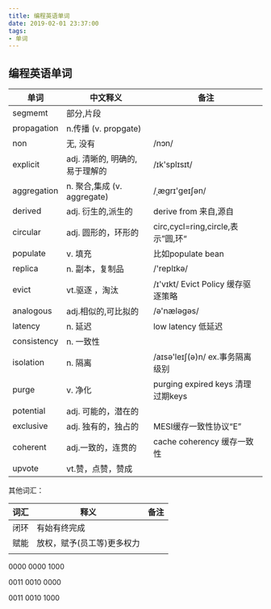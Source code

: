 ```yaml
---
title: 编程英语单词
date: 2019-02-01 23:37:00
tags: 
- 单词
---
```




## 编程英语单词

| 单词        | 中文释义                          | 备注                                 |
| ----------- | --------------------------------- | ------------------------------------ |
| segmemt     | 部分,片段                         |                                      |
| propagation | n.传播  (v. propgate)             |                                      |
| non         | 无, 没有                          | /nɔn/                                |
| explicit    | adj. 清晰的, 明确的, 易于理解的   | /ɪk'splɪsɪt/                         |
| aggregation | n. 聚合,集成      (v.  aggregate) | /ˌæɡrɪ'ɡeɪʃən/                       |
| derived     | adj. 衍生的,派生的                | derive from 来自,源自                |
| circular    | adj. 圆形的，环形的               | circ,cycl=ring,circle,表示”圆,环“    |
| populate    | v. 填充                           | 比如populate bean                    |
| replica     | n. 副本，复制品                   | /'replɪkə/                           |
| evict       | vt.驱逐 ，淘汰                    | /ɪ'vɪkt/   Evict Policy 缓存驱逐策略 |
| analogous   | adj.相似的,可比拟的               | /ə'næləgəs/                          |
| latency     | n. 延迟                           | low latency 低延迟                   |
| consistency | n. 一致性                         |                                      |
| isolation   | n. 隔离                           | /aɪsə'leɪʃ(ə)n/   ex.事务隔离级别    |
| purge       | v. 净化                           | purging expired keys 清理过期keys    |
| potential   | adj. 可能的，潜在的               |                                      |
| exclusive   | adj. 独有的，独占的               | MESI缓存一致性协议“E”                |
| coherent    | adj.一致的，连贯的                | cache coherency 缓存一致性           |
| upvote      | vt.赞，点赞，赞成                 |                                      |

其他词汇：

| 词汇 | 释义                       | 备注 |
| ---- | -------------------------- | ---- |
| 闭环 | 有始有终完成               |      |
| 赋能 | 放权，赋予(员工等)更多权力 |      |
|      |                            |      |

0000 0000 1000

0011 0010 0000

0011 0010 1000
